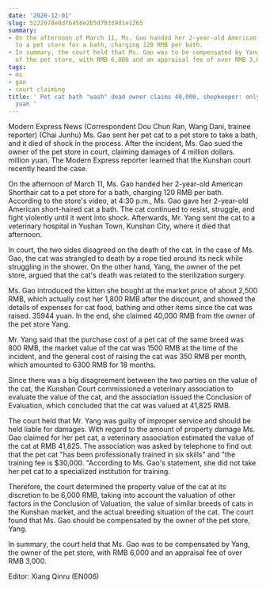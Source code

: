 ```yaml
---
date: '2020-12-01'
slug: 5222978e8dfb458e2b5d78339d1e1265
summary:
- On the afternoon of March 11, Ms. Gao handed her 2-year-old American Shorthair cat
  to a pet store for a bath, charging 120 RMB per bath.
- In summary, the court held that Ms. Gao was to be compensated by Yang, the owner
  of the pet store, with RMB 6,000 and an appraisal fee of over RMB 3,000.
tags:
- ms
- gao
- court claiming
title: ' Pet cat bath "wash" dead owner claims 40,000, shopkeeper: only worth 6300
  yuan '
---
```


 Modern Express News (Correspondent Dou Chun Ran, Wang Dani, trainee reporter)
(Chai Junhu) Ms. Gao sent her pet cat to a pet store to take a bath, and it died of shock in the process. After the incident, Ms. Gao sued the owner of the pet store in court, claiming damages of 4 million dollars.
million yuan. The Modern Express reporter learned that the Kunshan court recently heard the case.

On the afternoon of March 11, Ms. Gao handed her 2-year-old American Shorthair cat to a pet store for a bath, charging 120 RMB per bath. According to the store's video, at 4:30 p.m., Ms. Gao gave her 2-year-old American short-haired cat a bath.
The cat continued to resist, struggle, and fight violently until it went into shock. Afterwards, Mr. Yang sent the cat to a veterinary hospital in Yushan Town, Kunshan City, where it died that afternoon.

In court, the two sides disagreed on the death of the cat. In the case of Ms. Gao, the cat was strangled to death by a rope tied around its neck while struggling in the shower. On the other hand, Yang, the owner of the pet store, argued that the cat's death was related to the sterilization surgery.

Ms. Gao introduced the kitten she bought at the market price of about 2,500 RMB, which actually cost her 1,800 RMB after the discount, and showed the details of expenses for cat food, bathing and other items since the cat was raised.
35944 yuan. In the end, she claimed 40,000 RMB from the owner of the pet store Yang.

Mr. Yang said that the purchase cost of a pet cat of the same breed was 800 RMB, the market value of the cat was 1500 RMB at the time of the incident, and the general cost of raising the cat was 350 RMB per month, which amounted to 6300 RMB for 18 months.

Since there was a big disagreement between the two parties on the value of the cat, the Kunshan Court commissioned a veterinary association to evaluate the value of the cat, and the association issued the Conclusion of Evaluation, which concluded that the cat was valued at 41,825 RMB.

The court held that Mr. Yang was guilty of improper service and should be held liable for damages. With regard to the amount of property damage Ms. Gao claimed for her pet cat, a veterinary association estimated the value of the cat at RMB 41,825.
The association was asked by telephone to find out that the pet cat "has been professionally trained in six skills" and "the training fee is $30,000.
"According to Ms. Gao's statement, she did not take her pet cat to a specialized institution for training.

Therefore, the court determined the property value of the cat at its discretion to be 6,000 RMB, taking into account the valuation of other factors in the Conclusion of Valuation, the value of similar breeds of cats in the Kunshan market, and the actual breeding situation of the cat.
The court found that Ms. Gao should be compensated by the owner of the pet store, Yang.

In summary, the court held that Ms. Gao was to be compensated by Yang, the owner of the pet store, with RMB 6,000 and an appraisal fee of over RMB 3,000.

Editor: Xiang Qinru (EN006)

 
        